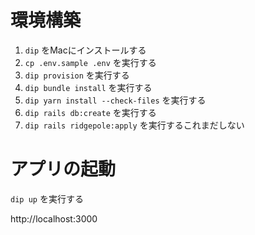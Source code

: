 # 環境構築
1. `dip` をMacにインストールする
2. `cp .env.sample .env` を実行する
3. `dip provision` を実行する
4. `dip bundle install` を実行する
5. `dip yarn install --check-files` を実行する
6. `dip rails db:create` を実行する
7. `dip rails ridgepole:apply` を実行するこれまだしない

# アプリの起動
`dip up` を実行する

http://localhost:3000
